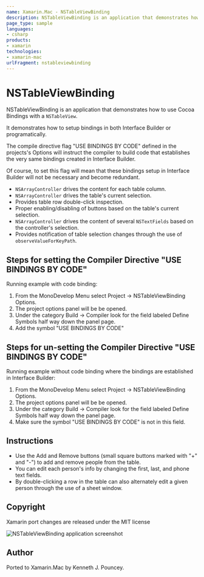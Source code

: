 ```yaml
---
name: Xamarin.Mac - NSTableViewBinding
description: NSTableViewBinding is an application that demonstrates how to use Cocoa Bindings with a NSTableView. It demonstrates how to setup bindings in both...
page_type: sample
languages:
- csharp
products:
- xamarin
technologies:
- xamarin-mac
urlFragment: nstableviewbinding
---
```

# NSTableViewBinding

NSTableViewBinding is an application that demonstrates how to use Cocoa Bindings with a `NSTableView`.

It demonstrates how to setup bindings in both Interface Builder or programatically.  

The compile directive flag "USE BINDINGS BY CODE" defined in the projects's Options will instruct the compiler to build code that establishes the very same bindings created in Interface Builder.

Of course, to set this flag will mean that these bindings setup in Interface Builder will not be necessary and become redundant.

* `NSArrayController` drives the content for each table column.
* `NSArrayController` drives the table's current selection.
* Provides table row double-click inspection.
* Proper enabling/disabling of buttons based on the table's current selection.
* `NSArrayController` drives the content of several `NSTextFields` based on the controller's selection.
* Provides notification of table selection changes through the use of `observeValueForKeyPath`.

## Steps for setting the Compiler Directive "USE BINDINGS BY CODE"

Running example with code binding:

1. From the MonoDevelop Menu select Project -> NSTableViewBinding Options.  
2. The project options panel will be be opened.
3. Under the category Build -> Compiler look for the field labeled Define Symbols half way down the panel page.
4. Add the symbol "USE BINDINGS BY CODE"			

## Steps for un-setting the Compiler Directive "USE BINDINGS BY CODE"

Running example without code binding where the bindings are established in Interface Builder:

1. From the MonoDevelop Menu select Project -> NSTableViewBinding Options.  
2. The project options panel will be be opened.
3. Under the category Build -> Compiler look for the field labeled Define Symbols half way down the panel page.
4. Make sure the symbol "USE BINDINGS BY CODE" is not in this field.

## Instructions

* Use the Add and Remove buttons (small square buttons marked with "+" and "-") to add and remove people from the table.
* You can edit each person's info by changing the first, last, and phone text fields.
* By double-clicking a row in the table can also alternately edit a given person through the use of a sheet window.

## Copyright

Xamarin port changes are released under the MIT license

![NSTableViewBinding application screenshot](Screenshots/0.png "NSTableViewBinding application screenshot")

## Author 

Ported to Xamarin.Mac by Kenneth J. Pouncey.
